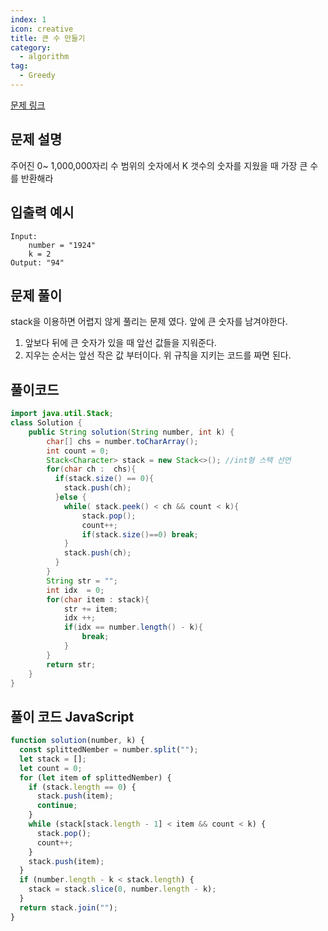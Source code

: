 ```yaml
---
index: 1
icon: creative
title: 큰 수 만들기
category:
  - algorithm
tag:
  - Greedy
---
```


[문제 링크](https://programmers.co.kr/learn/courses/30/lessons/42883)

## 문제 설명

주어진 0~ 1,000,000자리 수 범위의 숫자에서 K 갯수의 숫자를 지웠을 때 가장 큰 수를 반환해라

## 입출력 예시

```
Input:
	number = "1924"
	k = 2
Output: "94"

```

## 문제 풀이

stack을 이용하면 어렵지 않게 풀리는 문제 였다. 앞에 큰 숫자를 남겨야한다.

1. 앞보다 뒤에 큰 숫자가 있을 때 앞선 값들을 지워준다.
2. 지우는 순서는 앞선 작은 값 부터이다. 위 규칙을 지키는 코드를 짜면 된다.

## 풀이코드

```java
import java.util.Stack;
class Solution {
    public String solution(String number, int k) {
        char[] chs = number.toCharArray();
        int count = 0;
        Stack<Character> stack = new Stack<>(); //int형 스택 선언
        for(char ch :  chs){
          if(stack.size() == 0){
            stack.push(ch);
          }else {
            while( stack.peek() < ch && count < k){
                stack.pop();
                count++;
                if(stack.size()==0) break;
            }
            stack.push(ch);
          }
        }
        String str = "";
        int idx  = 0;
        for(char item : stack){
            str += item;
            idx ++;
            if(idx == number.length() - k){
                break;
            }
        }
        return str;
    }
}
```

## 풀이 코드 JavaScript

```js
function solution(number, k) {
  const splittedNember = number.split("");
  let stack = [];
  let count = 0;
  for (let item of splittedNember) {
    if (stack.length == 0) {
      stack.push(item);
      continue;
    }
    while (stack[stack.length - 1] < item && count < k) {
      stack.pop();
      count++;
    }
    stack.push(item);
  }
  if (number.length - k < stack.length) {
    stack = stack.slice(0, number.length - k);
  }
  return stack.join("");
}
```
